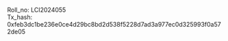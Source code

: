 Roll_no: LCI2024055 <br>
Tx_hash: 0xfeb3dc1be236e0ce4d29bc8bd2d538f5228d7ad3a977ec0d325993f0a572de05